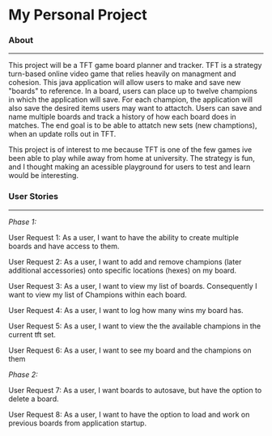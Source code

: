 # My Personal Project
### About
---
This project will be a TFT game board planner and tracker. TFT is a strategy turn-based online video game
that relies heavily on managment and cohesion. This java application will allow users to make and save
new "boards" to reference. In a board, users can place up to twelve champions in which the application
will save. For each champion, the application will also save the desired items users may want to attactch.
Users can save and name multiple boards and track a history of how each board does in matches. The end goal
is to be able to attatch new sets (new champtions), when an update rolls out in TFT.

This project is of interest to me because TFT is one of the few games ive been able to play while away from 
home at university. The strategy is fun, and I thought making an acessible playground for users to test and 
learn would be interesting.


 ### User Stories
 ---

 _Phase 1:_

 User Request 1: As a user, I want to have the ability to create multiple boards and have access to them.

 User Request 2: As a user, I want to add and remove champions (later additional accessories) onto specific locations (hexes) on my board.

 User Request 3: As a user, I want to view my list of boards. Consequently I want to view my list of Champions within each board.

 User Request 4: As a user, I want to log how many wins my board has.

 User Request 5: As a user, I want to view the the available champions in the current tft set.

 User Request 6: As a user, I want to see my board and the champions on them

_Phase 2:_

User Request 7: As a user, I want boards to autosave, but have the option to delete a board.

User Request 8: As a user, I want to have the option to load and work on previous boards from application startup.






 

 